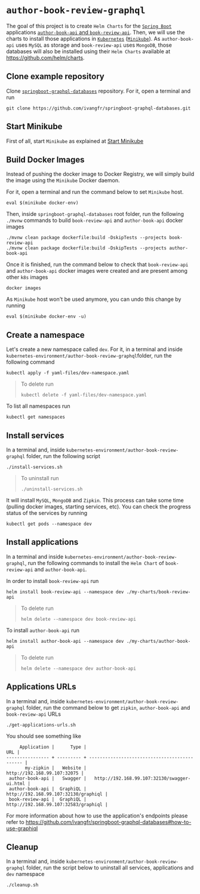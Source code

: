 # `author-book-review-graphql`

The goal of this project is to create `Helm Charts` for the [`Spring Boot`](https://docs.spring.io/spring-boot/docs/current/reference/htmlsingle/) applications [`author-book-api` and `book-review-api`](https://github.com/ivangfr/springboot-graphql-databases). Then, we will use the charts to install those applications in [`Kubernetes`](https://kubernetes.io) ([`Minikube`](https://kubernetes.io/docs/getting-started-guides/minikube)). As `author-book-api` uses `MySQL` as storage and `book-review-api` uses `MongoDB`, those databases will also be installed using their `Helm Charts` available at https://github.com/helm/charts.

## Clone example repository

Clone [`springboot-graphql-databases`](https://github.com/ivangfr/springboot-graphql-databases) repository. For it, open a terminal and run
```
git clone https://github.com/ivangfr/springboot-graphql-databases.git
```

## Start Minikube

First of all, start `Minikube` as explained at [Start Minikube](https://github.com/ivangfr/kubernetes-environment#start-minikube)

## Build Docker Images

Instead of pushing the docker image to Docker Registry, we will simply build the image using the `Minikube` Docker daemon.

For it, open a terminal and run the command below to set `Minikube` host.
```
eval $(minikube docker-env)
```

Then, inside `springboot-graphql-databases` root folder, run the following `./mvnw` commands to build `book-review-api` and `author-book-api` docker images
```
./mvnw clean package dockerfile:build -DskipTests --projects book-review-api
./mvnw clean package dockerfile:build -DskipTests --projects author-book-api
```

Once it is finished, run the command below to check that `book-review-api` and `author-book-api` docker images were created and are present among other `k8s` images
```
docker images
```

As `Minikube` host won't be used anymore, you can undo this change by running   
```
eval $(minikube docker-env -u)
```

## Create a namespace

Let's create a new namespace called `dev`. For it, in a terminal and inside `kubernetes-environment/author-book-review-graphql`folder, run the following command
```
kubectl apply -f yaml-files/dev-namespace.yaml
```
> To delete run
> ```
> kubectl delete -f yaml-files/dev-namespace.yaml
> ```

To list all namespaces run
```
kubectl get namespaces
```

## Install services

In a terminal and, inside `kubernetes-environment/author-book-review-graphql` folder, run the following script
```
./install-services.sh
```
> To uninstall run
> ```
> ./uninstall-services.sh
> ```

It will install `MySQL`, `MongoDB` and `Zipkin`. This process can take some time (pulling docker images, starting services, etc). You can check the progress status of the services by running
```
kubectl get pods --namespace dev
```

## Install applications

In a terminal and inside `kubernetes-environment/author-book-review-graphql`, run the following commands to install the `Helm Chart` of `book-review-api` and `author-book-api`.

In order to install `book-review-api` run
```
helm install book-review-api --namespace dev ./my-charts/book-review-api
```
> To delete run
> ```
> helm delete --namespace dev book-review-api
> ```

To install `author-book-api` run
```
helm install author-book-api --namespace dev ./my-charts/author-book-api
```
> To delete run
> ```
> helm delete --namespace dev author-book-api
> ```

## Applications URLs

In a terminal and, inside `kubernetes-environment/author-book-review-graphql` folder, run the command below to get `zipkin`, `author-book-api` and `book-review-api` URLs
```
./get-applications-urls.sh
```

You should see something like
```
     Application |      Type |                                           URL |
---------------- + --------- + --------------------------------------------- |
       my-zipkin |   Website |                   http://192.168.99.107:32075 |
 author-book-api |   Swagger |   http://192.168.99.107:32130/swagger-ui.html |
 author-book-api |  GraphiQL |          http://192.168.99.107:32130/graphiql |
 book-review-api |  GraphiQL |          http://192.168.99.107:32583/graphiql |
```

For more information about how to use the application's endpoints please refer to https://github.com/ivangfr/springboot-graphql-databases#how-to-use-graphiql

## Cleanup

In a terminal and, inside `kubernetes-environment/author-book-review-graphql` folder, run the script below to uninstall all services, applications and `dev` namespace
```
./cleanup.sh
```
